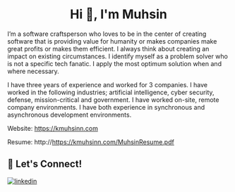 <h1 align="center">Hi 👋, I'm Muhsin </h1>

I’m a software craftsperson who loves to be in the center of creating software that is providing value for humanity or makes companies make great profits or makes them efficient. I always think about creating an impact on existing circumstances. I identify myself as a problem solver who is not a specific tech fanatic. I apply the most optimum solution when and where necessary.

I have three years of experience and worked for 3 companies. I have worked in the following industries; artificial intelligence, cyber security, defense, mission-critical and government. I have worked on-site, remote company environments. I have both experience in synchronous and asynchronous development environments.

Website:
https://kmuhsinn.com

Resume:
http://https://kmuhsinn.com/MuhsinResume.pdf

## 🔗 Let's Connect!

[![linkedin](https://img.shields.io/badge/MUHSINKILIC-%230077B5.svg?&style=for-the-badge&logo=linkedin)](https://www.linkedin.com/in/kmuhsin/)

